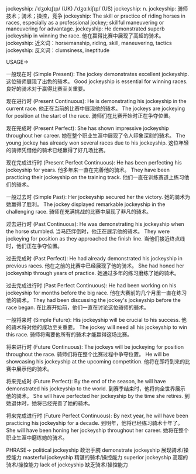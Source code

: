 jockeyship: /ˈdʒɒkɪʃɪp/ (UK) /ˈdʒɑːkiʃɪp/ (US)
jockeyship: n.
jockeyship: 骑师技术；骑术；操控，竞争
jockeyship: The skill or practice of riding horses in races, especially as a professional jockey; skillful maneuvering or maneuvering for advantage.
jockeyship:  He demonstrated superb jockeyship in winning the race. 他在赢得比赛中展现了高超的骑术。
jockeyship: 近义词：horsemanship, riding, skill, maneuvering, tactics
jockeyship: 反义词：clumsiness, ineptitude


USAGE->

一般现在时 (Simple Present):
The jockey demonstrates excellent jockeyship.  这位骑师展现了出色的骑术。
Good jockeyship is essential for winning races.  良好的骑术对于赢得比赛至关重要。

现在进行时 (Present Continuous):
He is demonstrating his jockeyship in the current race. 他正在当前的比赛中展现他的骑术。
The jockeys are jockeying for position at the start of the race.  骑师们在比赛开始时正在争夺位置。

现在完成时 (Present Perfect):
She has shown impressive jockeyship throughout her career.  她在整个职业生涯中展现了令人印象深刻的骑术。
The young jockey has already won several races due to his jockeyship.  这位年轻的骑师凭借他的骑术已经赢得了好几场比赛。

现在完成进行时 (Present Perfect Continuous):
He has been perfecting his jockeyship for years.  他多年来一直在完善他的骑术。
They have been practicing their jockeyship on the training track.  他们一直在训练赛道上练习他们的骑术。

一般过去时 (Simple Past):
Her jockeyship secured her the victory.  她的骑术为她赢得了胜利。
The jockey displayed remarkable jockeyship in the challenging race.  骑师在充满挑战的比赛中展现了非凡的骑术。

过去进行时 (Past Continuous):
He was demonstrating his jockeyship when the horse stumbled.  当马匹绊倒时，他正在展示他的骑术。
They were jockeying for position as they approached the finish line.  当他们接近终点线时，他们正在争夺位置。

过去完成时 (Past Perfect):
He had already demonstrated his jockeyship in previous races.  他在之前的比赛中已经展现了他的骑术。
She had honed her jockeyship through years of practice. 她通过多年的练习磨练了她的骑术。


过去完成进行时 (Past Perfect Continuous):
He had been working on his jockeyship for months before the big race.  他在大赛前的几个月里一直在练习他的骑术。
They had been discussing the jockey's jockeyship before the race began.  在比赛开始前，他们一直在讨论这位骑师的骑术。

一般将来时 (Simple Future):
His jockeyship will be crucial to his success.  他的骑术将对他的成功至关重要。
The jockey will need all his jockeyship to win this race.  骑师将需要他所有的骑术才能赢得这场比赛。

将来进行时 (Future Continuous):
The jockeys will be jockeying for position throughout the race.  骑师们将在整个比赛过程中争夺位置。
He will be showcasing his jockeyship at the upcoming competition.  他将在即将到来的比赛中展示他的骑术。

将来完成时 (Future Perfect):
By the end of the season, he will have demonstrated his jockeyship to the world.  到赛季结束时，他将向全世界展示他的骑术。
She will have perfected her jockeyship by the time she retires.  到她退休时，她将已经完善了她的骑术。

将来完成进行时 (Future Perfect Continuous):
By next year, he will have been practicing his jockeyship for a decade.  到明年，他将已经练习骑术十年了。
She will have been honing her jockeyship throughout her career.  她将在整个职业生涯中磨练她的骑术。



PHRASE->
political jockeyship 政治手腕
demonstrate jockeyship 展现骑术/操控能力
masterful jockeyship  精湛的骑术/操控能力
superior jockeyship 高超的骑术/操控能力
lack of jockeyship 缺乏骑术/操控能力
